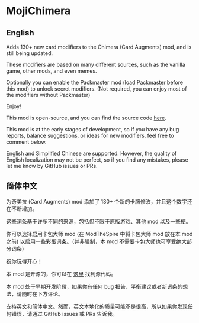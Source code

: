 # MojiChimera

## English

Adds 130+ new card modifiers to the Chimera (Card Augments) mod, and is still being updated. 

These modifiers are based on many different sources, such as the vanilla game, other mods, and even memes. 

Optionally you can enable the Packmaster mod (load Packmaster before this mod) to unlock secret modifiers. (Not required, you can enjoy most of the modifiers without Packmaster)

Enjoy!

This mod is open-source, and you can find the source code [here](https://github.com/mojimoon/mojichimera).

This mod is at the early stages of development, so if you have any bug reports, balance suggestions, or ideas for new modifiers, feel free to comment below.

English and Simplified Chinese are supported. However, the quality of English localization may not be perfect, so if you find any mistakes, please let me know by GitHub issues or PRs.

## 简体中文

为奇美拉 (Card Augments) mod 添加了 130+ 个新的卡牌修改，并且这个数字还在不断增加。

这些词条基于许多不同的来源，包括但不限于原版游戏、其他 mod 以及一些梗。

你可以选择启用卡包大师 mod (在 ModTheSpire 中将卡包大师 mod 放在本 mod 之前) 以启用一些彩蛋词条。（并非强制，本 mod 不需要卡包大师也可享受绝大部分词条）

祝你玩得开心！

本 mod 是开源的，你可以在 [这里](https://github.com/mojimoon/mojichimera) 找到源代码。

本 mod 处于早期开发阶段，如果你有任何 bug 报告、平衡建议或者新词条的想法，请随时在下方评论。

支持英文和简体中文。然而，英文本地化的质量可能不是很高，所以如果你发现任何错误，请通过 GitHub issues 或 PRs 告诉我。

